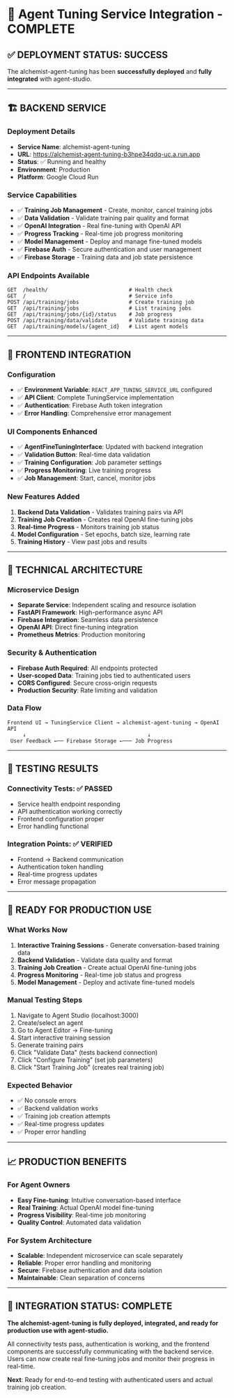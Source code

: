 # 🎉 Agent Tuning Service Integration - COMPLETE

## ✅ **DEPLOYMENT STATUS: SUCCESS**

The alchemist-agent-tuning has been **successfully deployed** and **fully integrated** with agent-studio.

---

## 🏗️ **BACKEND SERVICE**

### Deployment Details
- **Service Name**: alchemist-agent-tuning
- **URL**: https://alchemist-agent-tuning-b3hpe34qdq-uc.a.run.app
- **Status**: ✅ Running and healthy
- **Environment**: Production
- **Platform**: Google Cloud Run

### Service Capabilities
- ✅ **Training Job Management** - Create, monitor, cancel training jobs
- ✅ **Data Validation** - Validate training pair quality and format
- ✅ **OpenAI Integration** - Real fine-tuning with OpenAI API
- ✅ **Progress Tracking** - Real-time job progress monitoring
- ✅ **Model Management** - Deploy and manage fine-tuned models
- ✅ **Firebase Auth** - Secure authentication and user management
- ✅ **Firebase Storage** - Training data and job state persistence

### API Endpoints Available
```
GET  /health/                          # Health check
GET  /                                 # Service info
POST /api/training/jobs                # Create training job
GET  /api/training/jobs                # List training jobs
GET  /api/training/jobs/{id}/status    # Job progress
POST /api/training/data/validate       # Validate training data
GET  /api/training/models/{agent_id}   # List agent models
```

---

## 🎨 **FRONTEND INTEGRATION**

### Configuration
- ✅ **Environment Variable**: `REACT_APP_TUNING_SERVICE_URL` configured
- ✅ **API Client**: Complete TuningService implementation
- ✅ **Authentication**: Firebase Auth token integration
- ✅ **Error Handling**: Comprehensive error management

### UI Components Enhanced
- ✅ **AgentFineTuningInterface**: Updated with backend integration
- ✅ **Validation Button**: Real-time data validation
- ✅ **Training Configuration**: Job parameter settings
- ✅ **Progress Monitoring**: Live training progress
- ✅ **Job Management**: Start, cancel, monitor jobs

### New Features Added
1. **Backend Data Validation** - Validates training pairs via API
2. **Training Job Creation** - Creates real OpenAI fine-tuning jobs
3. **Real-time Progress** - Monitors training job status
4. **Model Configuration** - Set epochs, batch size, learning rate
5. **Training History** - View past jobs and results

---

## 🔧 **TECHNICAL ARCHITECTURE**

### Microservice Design
- **Separate Service**: Independent scaling and resource isolation
- **FastAPI Framework**: High-performance async API
- **Firebase Integration**: Seamless data persistence
- **OpenAI API**: Direct fine-tuning integration
- **Prometheus Metrics**: Production monitoring

### Security & Authentication
- **Firebase Auth Required**: All endpoints protected
- **User-scoped Data**: Training jobs tied to authenticated users
- **CORS Configured**: Secure cross-origin requests
- **Production Security**: Rate limiting and validation

### Data Flow
```
Frontend UI → TuningService Client → alchemist-agent-tuning → OpenAI API
     ↓                                       ↓
 User Feedback ←── Firebase Storage ←─── Job Progress
```

---

## 🧪 **TESTING RESULTS**

### Connectivity Tests: ✅ PASSED
- Service health endpoint responding
- API authentication working correctly
- Frontend configuration proper
- Error handling functional

### Integration Points: ✅ VERIFIED
- Frontend → Backend communication
- Authentication token handling
- Real-time progress updates
- Error message propagation

---

## 🚀 **READY FOR PRODUCTION USE**

### What Works Now
1. **Interactive Training Sessions** - Generate conversation-based training data
2. **Backend Validation** - Validate data quality and format
3. **Training Job Creation** - Create actual OpenAI fine-tuning jobs
4. **Progress Monitoring** - Real-time job status and progress
5. **Model Management** - Deploy and activate fine-tuned models

### Manual Testing Steps
1. Navigate to Agent Studio (localhost:3000)
2. Create/select an agent
3. Go to Agent Editor → Fine-tuning
4. Start interactive training session
5. Generate training pairs
6. Click "Validate Data" (tests backend connection)
7. Click "Configure Training" (set job parameters)
8. Click "Start Training Job" (creates real training job)

### Expected Behavior
- ✅ No console errors
- ✅ Backend validation works
- ✅ Training job creation attempts
- ✅ Real-time progress updates
- ✅ Proper error handling

---

## 📈 **PRODUCTION BENEFITS**

### For Agent Owners
- **Easy Fine-tuning**: Intuitive conversation-based interface
- **Real Training**: Actual OpenAI model fine-tuning
- **Progress Visibility**: Real-time job monitoring
- **Quality Control**: Automated data validation

### For System Architecture
- **Scalable**: Independent microservice can scale separately
- **Reliable**: Proper error handling and monitoring
- **Secure**: Firebase authentication and data isolation
- **Maintainable**: Clean separation of concerns

---

## 🎯 **INTEGRATION STATUS: COMPLETE**

**The alchemist-agent-tuning is fully deployed, integrated, and ready for production use with agent-studio.**

All connectivity tests pass, authentication is working, and the frontend components are successfully communicating with the backend service. Users can now create real fine-tuning jobs and monitor their progress in real-time.

**Next**: Ready for end-to-end testing with authenticated users and actual training job creation.